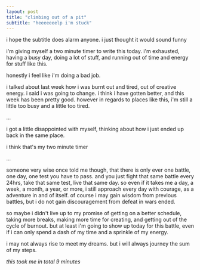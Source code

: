 ```yaml
---
layout: post
title: "climbing out of a pit"
subtitle: "heeeeeeelp i'm stuck"
---
```


i hope the subtitle does alarm anyone. i just thought it would sound funny

i'm giving myself a two minute timer to write this today. i'm exhausted, having a busy day, doing a lot of stuff, and running out of time and energy for stuff like this.

honestly i feel like i'm doing a bad job.

i talked about last week how i was burnt out and tired, out of creative energy. i said i was going to change. i think i have gotten better, and this week has been pretty good. however in regards to places like this, i'm still a little too busy and a little too tired.

...

i got a little disappointed with myself, thinking about how i just ended up back in the same place.

i think that's my two minute timer

...

someone very wise once told me though, that there is only ever one battle, one day, one test you have to pass. and you just fight that same battle every 24hrs, take that same test, live that same day. so even if it takes me a day, a week, a month, a year, or more, i still approach every day with courage, as a adventure in and of itself. of course i may gain wisdom from previous battles, but i do not gain discouragement from defeat in wars ended.

so maybe i didn't live up to my promise of getting on a better schedule, taking more breaks, making more time for creating, and getting out of the cycle of burnout.
but at least i'm going to show up today for this battle, even if i can only spend a dash of my time and a sprinkle of my energy.

i may not always rise to meet my dreams. but i will always journey the sum of my steps.

_this took me in total 9 minutes_

